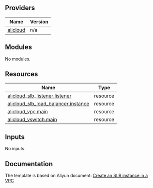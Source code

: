 
<!-- BEGIN_TF_DOCS -->
## Providers

| Name | Version |
|------|---------|
| <a name="provider_alicloud"></a> [alicloud](#provider\_alicloud) | n/a |

## Modules

No modules.

## Resources

| Name | Type |
|------|------|
| [alicloud_slb_listener.listener](https://registry.terraform.io/providers/aliyun/alicloud/latest/docs/resources/slb_listener) | resource |
| [alicloud_slb_load_balancer.instance](https://registry.terraform.io/providers/aliyun/alicloud/latest/docs/resources/slb_load_balancer) | resource |
| [alicloud_vpc.main](https://registry.terraform.io/providers/aliyun/alicloud/latest/docs/resources/vpc) | resource |
| [alicloud_vswitch.main](https://registry.terraform.io/providers/aliyun/alicloud/latest/docs/resources/vswitch) | resource |

## Inputs

No inputs.
<!-- END_TF_DOCS -->
## Documentation
<!-- docs-link -->

The template is based on Aliyun document: [Create an SLB instance in a VPC](http://help.aliyun.com/document_detail/111830.htm)

<!-- docs-link -->

